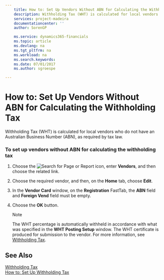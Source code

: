 ```yaml
---
    title: How to: Set Up Vendors Without ABN for Calculating the Withholding Tax | Microsoft Docs
    description: Withholding Tax (WHT) is calculated for local vendors who do not have an Australian Business Number (ABN), as required by tax law.
    services: project-madeira
    documentationcenter: ''
    author: SorenGP

    ms.service: dynamics365-financials
    ms.topic: article
    ms.devlang: na
    ms.tgt_pltfrm: na
    ms.workload: na
    ms.search.keywords:
    ms.date: 07/01/2017
    ms.author: sgroespe

---
```

# How to: Set Up Vendors Without ABN for Calculating the Withholding Tax
Withholding Tax (WHT) is calculated for local vendors who do not have an Australian Business Number (ABN), as required by tax law.  
  
### To set up vendors without ABN for calculating the withholding tax  
  
1.  Choose the ![Search for Page or Report](media/ui-search/search_small.png "Search for Page or Report icon") icon, enter **Vendors**, and then choose the related link.  
  
2.  Choose the required vendor, and then, on the **Home** tab, choose **Edit**.  
  
3.  In the **Vendor Card** window, on the **Registration** FastTab, the **ABN** field and **Foreign Vend** field must be empty.  
  
4.  Choose the **OK** button.  
  
    > [!NOTE]  
    >  The WHT percentage is automatically withheld in accordance with what was specified in the **WHT Posting Setup** window. The WHT certificate is produced for submission to the vendor. For more information, see [Withholding Tax](withholding-tax.md).  
  
## See Also  
 [Withholding Tax](withholding-tax.md)   
 [How to: Set Up Withholding Tax](how-to-set-up-withholding-tax.md)